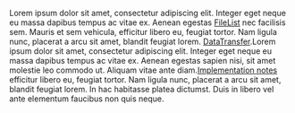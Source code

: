 
Lorem ipsum dolor sit amet, consectetur adipiscing elit. Integer eget neque eu massa dapibus tempus ac vitae ex. Aenean egestas [FileList](https://www.lipsum.com/feed/html) nec facilisis sem. Mauris et sem vehicula, efficitur libero eu, feugiat tortor. Nam ligula nunc, placerat a arcu sit amet, blandit feugiat lorem. [DataTransfer](https://sci-hub.se/).Lorem ipsum dolor sit amet, consectetur adipiscing elit. Integer eget neque eu massa dapibus tempus ac vitae ex. Aenean egestas sapien nisi, sit amet molestie leo commodo ut. Aliquam vitae ante diam.[Implementation notes](https://www.netflix.com) efficitur libero eu, feugiat tortor. Nam ligula nunc, placerat a arcu sit amet, blandit feugiat lorem. In hac habitasse platea dictumst. Duis in libero vel ante elementum faucibus non quis neque.